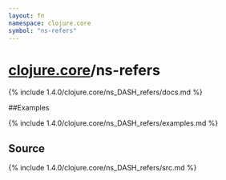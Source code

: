 ```yaml
---
layout: fn
namespace: clojure.core
symbol: "ns-refers"
---
```


# [clojure.core](../)/ns-refers

{% include 1.4.0/clojure.core/ns_DASH_refers/docs.md %}

##Examples

{% include 1.4.0/clojure.core/ns_DASH_refers/examples.md %}
## Source
{% include 1.4.0/clojure.core/ns_DASH_refers/src.md %}

